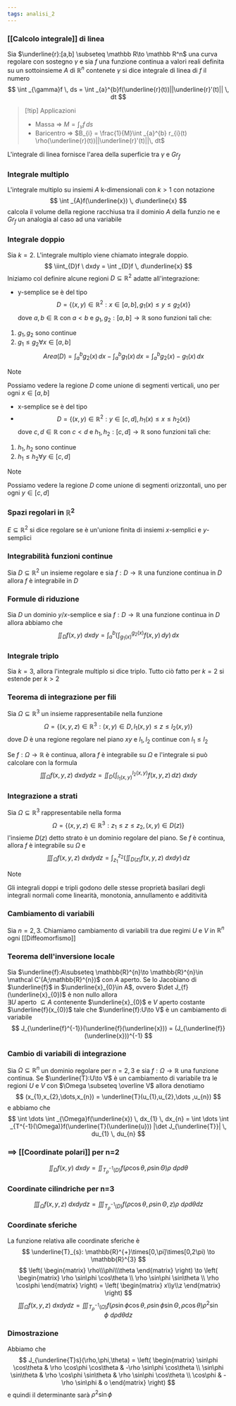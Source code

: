 ```yaml
---
tags: analisi_2
---
```

### [[Calcolo integrale]] di linea

Sia $\underline{r}:[a,b] \subseteq \mathbb R\to \mathbb R^n$ una curva regolare con sostegno $\gamma$ e sia $f$ una funzione continua a valori reali definita su un sottoinsieme $A$ di $\mathbb R^n$ contenete $\gamma$ si dice integrale di linea di $f$ il numero
$$
\int _{\gamma}f \, ds = \int _{a}^{b}f(\underline{r}(t))||\underline{r}'(t)|| \, dt  
$$

>[!tip] Applicazioni
>- Massa => $M = \int _{\gamma}f \, ds$
>- Baricentro => $B_{i} = \frac{1}{M}\int _{a}^{b} r_{i}(t) \rho(\underline{r}(t))||\underline{r}'(t)||\, dt$

L'integrale di linea fornisce l'area della superficie tra $\gamma$ e $Gr_{f}$

### Integrale multiplo

L'integrale multiplo su insiemi $A$ k-dimensionali con $k>1$ con notazione
$$
\int _{A}f(\underline{x}) \, d\underline{x} 
$$
calcola il volume della regione racchiusa tra il dominio $A$ della funzio
ne e $Gr_{f}$ un analogia al caso ad una variabile

### Integrale doppio

Sia $k=2$. L'integrale multiplo viene chiamato integrale doppio. 
$$
\iint_{D}f \ dxdy = \int _{D}f \, d\underline{x} 
$$
Iniziamo col definire alcune regioni $D\subseteq \mathbb{R}^{2}$ adatte all'integrazione:
- y-semplice se è del tipo
$$
D= \{ (x,y)\in \mathbb{R}^{2} : x\in [a,b], g_{1}(x)\leq y\leq g_{2}(x) \}
$$
dove $a,b\in \mathbb{R}$ con $a<b$ e $g_{1},g_{2}:[a,b] \to \mathbb{R}$ sono funzioni tali che:
1) $g_{1},g_{2}$ sono continue
2) $g_{1}\leq g_{2} \forall {x} \in {[a,b]}$
$$
Area(D) = \int _{a}^{b} g_{2}(x) \, dx - \int _{a}^{b}g_{1}(x) \, dx  = \int _{a}^{b}g_{2}(x)-g_{1}(x) \, dx 
$$
>[!note]
>Possiamo vedere la regione $D$ come unione di segmenti verticali, uno per ogni $x\in[a,b]$


- x-semplice se è del tipo
- $$
D= \{ (x,y)\in \mathbb{R}^{2} : y\in [c,d], h_{1}(x)\leq x\leq h_{2}(x) \}
$$
dove $c,d\in \mathbb{R}$ con $c<d$ e $h_{1},h_{2}:[c,d] \to \mathbb{R}$ sono funzioni tali che:
1) $h_{1},h_{2}$ sono continue
2) $h_{1}\leq h_{2} \forall {y} \in {[c,d]}$

>[!note]
>Possiamo vedere la regione $D$ come unione di segmenti orizzontali, uno per ogni $y\in[c,d]$

### Spazi regolari in $\mathbb{R}^{2}$

$E\subseteq \mathbb{R}^{2}$ si dice regolare se è un'unione finita di insiemi $x$-semplici e $y$-semplici

### Integrabilità funzioni continue

Sia $D\subseteq \mathbb{R}^{2}$ un insieme regolare e sia $f:D\to \mathbb{R}$ una funzione continua in $D$ allora $f$ è integrabile in $D$

### Formule di riduzione

Sia $D$ un dominio $y / x$-semplice e sia $f:D\to \mathbb{R}$ una funzione continua in $D$ allora abbiamo che
$$
\iint_{D}f(x,y)  \ dxdy = \int _{a}^{b}\left( \int _{g_{1}(x)}^{g_{2}(x)} f(x,y) \, dy  \right) \, dx 
$$

### Integrale triplo

Sia $k=3$, allora l'integrale multiplo si dice triplo. Tutto ciò fatto per $k=2$ si estende per $k>2$

### Teorema di integrazione per fili

Sia $\Omega \subseteq \mathbb{R}^{3}$ un insieme rappresentabile nella funzione 
$$
\Omega =\{ (x,y,z)\in \mathbb{R}^{3} : (x,y)\in D, l_{1}(x,y)\leq z\leq l_{2}(x,y)\}
$$
dove $D$ è una regione regolare nel piano $xy$ e $l_{1},l_{2}$ continue con $l_{1}\leq l_{2}$

Se $f:\Omega\to \mathbb{R}$ è continua, allora $f$ è integrabile su $\Omega$ e l'integrale si può calcolare con la formula
$$
\iiint _{\Omega}f(x,y,z) \ dxdydz = \iint _{D}\left( \int _{l_{1}(x,y)}^{l_{2}(x,y)}f(x,y,z) \, dz  \right) \ dxdy
$$

### Integrazione a strati

Sia $\Omega \subseteq \mathbb{R}^{3}$ rappresentabile nella forma
$$
\Omega = \{ (x,y,z)\in\mathbb{R}^{3} : z_{1}\leq z\leq z_{2}, (x,y)\in D(z) \}
$$
l'insieme $D(z)$ detto strato è un dominio regolare del piano. Se $f$ è continua, allora $f$ è integrabile su $\Omega$ e
$$
\iiint _{\Omega}f(x,y,z) \ dxdydz = \int _{z_{1}}^{z_{2}}\left( \iint _{D(z)}f(x,y,z) \ dxdy \right)  \, dz 
$$

>[!note]
>Gli integrali doppi e tripli godono delle stesse proprietà basilari degli integrali normali come linearità, monotonia, annullamento e additività


### Cambiamento di variabili

Sia $n=2,3$. Chiamiamo cambiamento di variabili tra due regimi $U$ e $V$ in $\mathbb{R}^{n}$ ogni [[Diffeomorfismo]]

### Teorema dell'inversione locale

Sia $\underline{f}:A\subseteq \mathbb{R}^{n}\to \mathbb{R}^{n}\in \mathcal C'(A;\mathbb{R}^{n})$ con $A$ aperto. Se lo Jacobiano di $\underline{f}$ in $\underline{x}_{0}\in A$, ovvero $\det J_{f}(\underline{x}_{0})$ è non nullo allora        
$\exists {}  {}U$ aperto $\subseteq A$ contenente $\underline{x}_{0}$ e $V \text{}$ aperto costante $\underline{f}(x_{0})$ tale che $\underline{f}:U\to V$ è un cambiamento di variabile 
$$
J_{\underline{f}^{-1}}(\underline{f}(\underline{x})) = (J_{\underline{f}}(\underline{x}))^{-1}
$$

### Cambio di variabili di integrazione

Sia $\Omega \subseteq \mathbb R^n$ un dominio regolare per $n=2,3$ e sia $f:\Omega\to \mathbb{R}$ una funzione continua. Se $\underline{T}:U\to V$ è un cambiamento di variabile tra le regioni $U$ e $V$ con $\Omega \subseteq \overline V$ allora denotiamo 
$$
(x_{1},x_{2},\dots,x_{n}) = \underline{T}(u_{1},u_{2},\dots ,u_{n})
$$
e abbiamo che
$$
\int \dots \int _{\Omega}f(\underline{x}) \, dx_{1}  \, dx_{n}  = \int \dots \int _{T^{-1}(\Omega)}f(\underline{T}(\underline{u})) |\det J_{\underline{T}}| \, du_{1}  \, du_{n}  
$$

### ==> [[Coordinate polari]] per n=2
$$
\iint _{D}f(x,y) \ dxdy = \iint _{T_{\rho}^{-1}(D)} f(\rho \cos\theta,\rho \sin\Theta)\rho\ d\rho d\theta
$$
### Coordinate cilindriche per n=3
$$
\iiint _{\Omega}f(x,y,z) \ dxdydz = \iiint _{T_{\rho}^{-1}(D)} f(\rho \cos\theta,\rho \sin\Theta,z)\rho\ d\rho d\theta dz
$$
### Coordinate sferiche

La funzione relativa alle coordinate sferiche è
$$
\underline{T}_{s}: \mathbb{R}^{+}\times[0,\pi]\times[0,2\pi) \to \mathbb{R}^{3}
$$
$$
\left( \begin{matrix}
\rho\\\phi\\\theta
\end{matrix} \right) 
 \to \left( \begin{matrix}
\rho \sin\phi \cos\theta \\
\rho \sin\phi \sin\theta \\
\rho \cos\phi
\end{matrix} \right) =
\left( \begin{matrix}
x\\y\\z
\end{matrix} \right) 
$$
$$
\iiint _{\Omega}f(x,y,z) \ dxdydz = \iiint _{T_{\rho}^{-1}(\Omega)} f(\rho \sin\phi\cos\theta,\rho \sin\phi\sin\Theta,\rho \cos\theta)\rho^{2}\sin\phi\ d\rho d\theta dz
$$

### Dimostrazione

Abbiamo che 
$$
J_{\underline{T}s}(\rho,\phi,\theta) = \left( \begin{matrix}
\sin\phi \cos\theta  & \rho \cos\phi \cos\theta  & -\rho \sin\phi \cos\theta \\
\sin\phi \sin\theta & \rho \cos\phi \sin\theta & \rho \sin\phi \cos\theta \\
\cos\phi & -\rho \sin\phi & o
\end{matrix} \right) 
$$
e quindi il determinante sarà $\rho^{2}\sin\phi$

